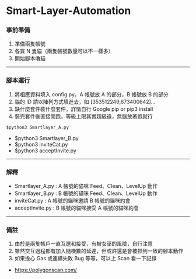 # Smart-Layer-Automation

### 事前準備

1. 準備兩隻帳號
2. 各買 N 隻貓（兩隻帳號數量可以不一樣多）
3. 開始腳本嚕貓

---

### 腳本運行

1. 將相應資料填入 config.py，A 帳號放 A 的部分，B 帳號放 B 的部分
2. 貓的 ID 請以陣列方式填進去，如 [353512249,673400642]...
3. 缺什麼套件裝什麼套件，詳情自行 Google pip or pip3 install
4. 裝完套件後直接開跑，等級上限其實超級遠，無腦放著跑就行

`$python3 Smartlayer_A.py`
- $python3 Smartlayer_B.py
- $python3 inviteCat.py
- $python3 acceptInvite.py

---

### 解釋

- Smartlayer_A.py : A 帳號的貓咪 Feed、Clean、LevelUp 動作
- Smartlayer_B.py : B 帳號的貓咪 Feed、Clean、LevelUp 動作
- inviteCat.py : A 帳號的貓咪邀請 B 帳號的貓咪約會
- acceptInvite.py : B 帳號的貓咪接受 A 帳號的貓咪約會

---

### 備註

1. 由於是兩隻帳戶一直互邀和接受，有被女巫的風險，自行注意
2. 雖然交互過程都有加入隨機數的延遲，但或許還是會被抓到一致的腳本動作
3. 如果擔心 Gas 或連續失敗 Bug 等等，可以上 Scan 看一下記錄

- https://polygonscan.com/
